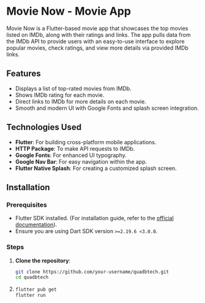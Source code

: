 # Movie Now - Movie App

Movie Now is a Flutter-based movie app that showcases the top movies listed on IMDb, along with their ratings and links. The app pulls data from the IMDb API to provide users with an easy-to-use interface to explore popular movies, check ratings, and view more details via provided IMDb links.

## Features
- Displays a list of top-rated movies from IMDb.
- Shows IMDb rating for each movie.
- Direct links to IMDb for more details on each movie.
- Smooth and modern UI with Google Fonts and splash screen integration.
  
## Technologies Used
- **Flutter**: For building cross-platform mobile applications.
- **HTTP Package**: To make API requests to IMDb.
- **Google Fonts**: For enhanced UI typography.
- **Google Nav Bar**: For easy navigation within the app.
- **Flutter Native Splash**: For creating a customized splash screen.

## Installation

### Prerequisites
- Flutter SDK installed. (For installation guide, refer to the [official documentation](https://flutter.dev/docs/get-started/install)).
- Ensure you are using Dart SDK version `>=2.19.6 <3.0.0`.

### Steps

1. **Clone the repository**:
   ```bash
   git clone https://github.com/your-username/quadbtech.git
   cd quadbtech
2. ```bash
   flutter pub get
   flutter run

